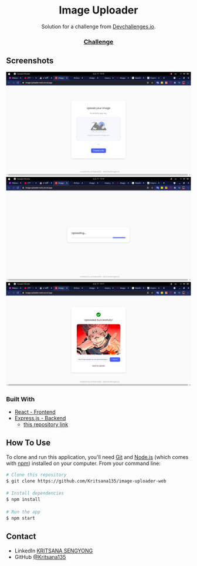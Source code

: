 
<!-- Please update value in the {}  -->

<h1 align="center">Image Uploader</h1>

<div align="center">
   Solution for a challenge from  <a href="http://devchallenges.io" target="_blank">Devchallenges.io</a>.
</div>

<div align="center">
  <h3>
    <a href="https://devchallenges.io/challenges/O2iGT9yBd6xZBrOcVirx">
      Challenge
    </a>
  </h3>
</div>


<!-- OVERVIEW -->

## Screenshots

![screenshot](screenshots/image1.png)
![screenshot](screenshots/image2.png)
![screenshot](screenshots/image3.png)

### Built With

<!-- This section should list any major frameworks that you built your project using. Here are a few examples.-->
- [React - Frontend](https://reactjs.org/)
- [Express.js - Backend](https://expressjs.com/) 
	- [this repository link](https://github.com/Kritsana135/image-uploader-api)

## How To Use

<!-- Example: -->

To clone and run this application, you'll need [Git](https://git-scm.com) and [Node.js](https://nodejs.org/en/download/) (which comes with [npm](http://npmjs.com)) installed on your computer. From your command line:

```bash
# Clone this repository
$ git clone https://github.com/Kritsana135/image-uploader-web

# Install dependencies
$ npm install

# Run the app
$ npm start
```

## Contact

- LinkedIn  [KRITSANA SENGYONG](https://www.linkedin.com/in/kritsana-sengyong)
- GitHub [@Kritsana135](https://github.com/Kritsana135)
